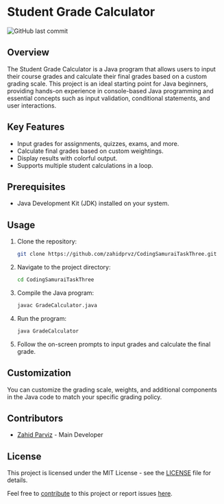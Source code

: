 # Student Grade Calculator

![GitHub last commit](https://img.shields.io/github/last-commit/zahidprvz/CodingSamuraiTaskThree)

## Overview

The Student Grade Calculator is a Java program that allows users to input their course grades and calculate their final grades based on a custom grading scale. This project is an ideal starting point for Java beginners, providing hands-on experience in console-based Java programming and essential concepts such as input validation, conditional statements, and user interactions.

## Key Features

- Input grades for assignments, quizzes, exams, and more.
- Calculate final grades based on custom weightings.
- Display results with colorful output.
- Supports multiple student calculations in a loop.

## Prerequisites

- Java Development Kit (JDK) installed on your system.

## Usage

1. Clone the repository:
   ```bash
   git clone https://github.com/zahidprvz/CodingSamuraiTaskThree.git
   ```

2. Navigate to the project directory:
   ```bash
   cd CodingSamuraiTaskThree
   ```

3. Compile the Java program:
   ```bash
   javac GradeCalculator.java
   ```

4. Run the program:
   ```bash
   java GradeCalculator
   ```

5. Follow the on-screen prompts to input grades and calculate the final grade.

## Customization

You can customize the grading scale, weights, and additional components in the Java code to match your specific grading policy.

## Contributors

- [Zahid Parviz](https://github.com/zahidprvz) - Main Developer

## License

This project is licensed under the MIT License - see the [LICENSE](LICENSE) file for details.


Feel free to [contribute](CONTRIBUTING.md) to this project or report issues [here](https://github.com/zahidprvz/CodingSamuraiTaskThree/issues).

